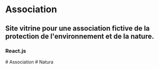 <h1>Association</h1>
<h2>Site vitrine pour une association fictive de la protection de l'environnement et de la nature.</h2>
<h3>React.js</h3># Association
# Natura
